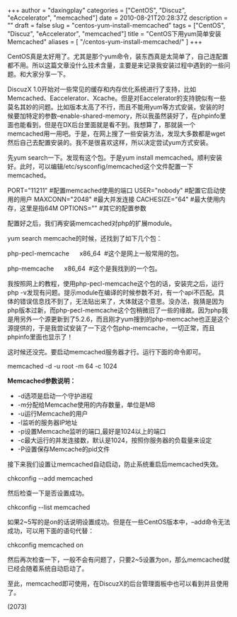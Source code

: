 +++
author = "daxingplay"
categories = ["CentOS", "Discuz", "eAccelerator", "memcached"]
date = 2010-08-21T20:28:37Z
description = ""
draft = false
slug = "centos-yum-install-memcached"
tags = ["CentOS", "Discuz", "eAccelerator", "memcached"]
title = "CentOS下用yum简单安装Memcached"
aliases = [
    "/centos-yum-install-memcached/"
]
+++


CentOS真是太好用了。尤其是那个yum命令，装东西真是太简单了，自己连配置都不用。所以这篇文章没什么技术含量，主要是来记录我安装过程中遇到的一些问题。和大家分享一下。

DiscuzX 1.0开始对一些常见的缓存和内存优化系统进行了支持，比如Memcached、Eaccelerator、Xcache。但是对Eaccelerator的支持貌似有一些莫名其妙的问题。比如版本太高了不行，而且不能用yum等方式安装，安装的时候要加特定的参数–enable-shared-memory，所以我虽然装好了，在phpinfo里面也能看到，但是在DX后台里面就是看不到。我想算了，那就装一个memcached用一用吧。于是，在网上搜了一些安装方法，发现大多数都是wget然后自己去配置安装的。我不是很喜欢这样，所以决定尝试yum方式安装。

先yum search一下。发现有这个包。于是yum install memcached。顺利安装好。此时，可以编辑/etc/sysconfig/memcached这个文件配置一下memcached。

PORT="11211" #配置memcached使用的端口 USER="nobody" #配置它启动使用的用户 MAXCONN="2048" #最大并发连接 CACHESIZE="64" #最大使用内存，这里是指64M OPTIONS="" #其它的配置参数

配置好之后，我们再安装memcached对php的扩展module。

yum search memcache的时候，还找到了如下几个包：

php-pecl-memcache      x86_64  #这个是网上一般常用的包。

php-memcache      x86_64  #这个是我找到的一个包。

我按照网上的教程，使用php-pecl-memcache这个包的话，安装完之后，运行php -v发现有问题。提示module在编译的时候参数不对，有一个api不匹配。具体的错误信息找不到了，无法贴出来了，大体就这个意思。没办法，我猜是因为php版本过新，而php-pecl-memcache这个包稍微旧了一些的缘故。因为php我是用另外一个源更新到了5.2.6，而且刚才yum搜到的php-memcache也正是这个源提供的，于是我尝试安装了一下这个包php-memcache，一切正常，而且phpinfo里面也显示了！

这时候还没完。要启动memcached服务器才行。运行下面的命令即可。

memcached -d -u root -m 64 -c 1024

**Memcached参数说明：**

- -d选项是启动一个守护进程
- -m分配给Memcache使用的内存数量，单位是MB
- -u运行Memcache的用户
- -l监听的服务器IP地址
- -p设置Memcache监听的端口,最好是1024以上的端口
- -c最大运行的并发连接数，默认是1024，按照你服务器的负载量来设定
- -P设置保存Memcache的pid文件

接下来我们设置让memcached自动启动，防止系统重启后memcached失效。

chkconfig --add memcached

然后检查一下是否设置成功。

chkconfig --list memcached

如果2~5写的是on的话说明设置成功。但是在一些CentOS版本中，–add命令无法成功，可以用下面的语句代替：

chkconfig memcached on

然后再次检查一下，一般不会有问题了，只要2~5设置为on，那么memcached就已经会随着系统自动启动了。

至此，memcached即可使用，在DiscuzX的后台管理面板中也可以看到并且使用了。

 (2073)


